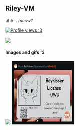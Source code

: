 ## Riley-VM
uhh... *meow*?

[![Profile views :3](https://komarev.com/ghpvc/?username=Riley-VM&color=5018dd&label=Profile+views+:3)](https://github.com/Riley-VM/)

![](https://hit.yhype.me/github/profile?account_id=140417722)

#### Images and gifs :3
![](https://cdn.riley-vm.com/cdn-cgi/image/width=200,height=200/meow.gif) <img src="assets/RDT_20250812_0446357293552851146446262.jpg" width="200" height="200">

